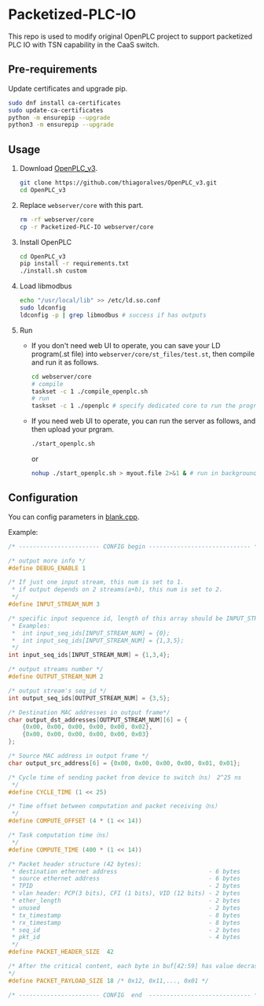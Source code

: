 # Packetized-PLC-IO

This repo is used to modify original OpenPLC project to support packetized PLC IO with TSN capability in the CaaS switch.

## Pre-requirements

Update certificates and upgrade pip.

```bash
sudo dnf install ca-certificates
sudo update-ca-certificates
python -m ensurepip --upgrade 
python3 -m ensurepip --upgrade
```

## Usage 

1. Download [OpenPLC_v3](https://github.com/thiagoralves/OpenPLC_v3).
    ```bash
    git clone https://github.com/thiagoralves/OpenPLC_v3.git
    cd OpenPLC_v3
    ```

2. Replace `webserver/core` with this part.
    ```bash
    rm -rf webserver/core
    cp -r Packetized-PLC-IO webserver/core
    ```

3. Install OpenPLC
    ```bash
    cd OpenPLC_v3
    pip install -r requirements.txt
    ./install.sh custom
    ```

4. Load libmodbus
    ```bash
    echo "/usr/local/lib" >> /etc/ld.so.conf
    sudo ldconfig
    ldconfig -p | grep libmodbus # success if has outputs
    ```
    
5. Run  
    - If you don't need web UI to operate, you can save your LD program(.st file) into `webserver/core/st_files/test.st`, then compile and run it as follows.

        ```bash
        cd webserver/core
        # compile
        taskset -c 1 ./compile_openplc.sh
        # run 
        taskset -c 1 ./openplc # specify dedicated core to run the program
        ```
    - If you need web UI to operate, you can run the server as follows, and then upload your prgram.
        ```bash
        ./start_openplc.sh
        ```
        or
        ```bash
        nohup ./start_openplc.sh > myout.file 2>&1 & # run in background
        ```

## Configuration

You can config parameters in [blank.cpp](./hardware_layers/blank.cpp).

Example:
```c++
/* ----------------------- CONFIG begin ----------------------------- */

/* output more info */
#define DEBUG_ENABLE 1

/* If just one input stream, this num is set to 1. 
 * if output depends on 2 streams(a+b), this num is set to 2.
 */
#define INPUT_STREAM_NUM 3

/* specific input sequence id, length of this array should be INPUT_STREAM_NUM
 * Examples:
 *  int input_seq_ids[INPUT_STREAM_NUM] = {0};
 *  int input_seq_ids[INPUT_STREAM_NUM] = {1,3,5};
 */
int input_seq_ids[INPUT_STREAM_NUM] = {1,3,4};

/* output streams number */
#define OUTPUT_STREAM_NUM 2

/* output stream's seq_id */
int output_seq_ids[OUTPUT_STREAM_NUM] = {3,5};

/* Destination MAC addresses in output frame*/
char output_dst_addresses[OUTPUT_STREAM_NUM][6] = {
    {0x00, 0x00, 0x00, 0x00, 0x00, 0x02},
    {0x00, 0x00, 0x00, 0x00, 0x00, 0x03}
};

/* Source MAC address in output frame */
char output_src_address[6] = {0x00, 0x00, 0x00, 0x00, 0x01, 0x01};

/* Cycle time of sending packet from device to switch（ns） 2^25 ns
 */
#define CYCLE_TIME (1 << 25)

/* Time offset between computation and packet receiving（ns）
 */
#define COMPUTE_OFFSET (4 * (1 << 14))

/* Task computation time（ns）
 */
#define COMPUTE_TIME (400 * (1 << 14))

/* Packet header structure (42 bytes):
 * destination ethernet address                          - 6 bytes
 * source ethernet address                               - 6 bytes
 * TPID                                                  - 2 bytes
 * vlan header: PCP(3 bits), CFI (1 bits), VID (12 bits) - 2 bytes
 * ether_length                                          - 2 bytes
 * unused                                                - 2 bytes
 * tx_timestamp                                          - 8 bytes
 * rx_timestamp                                          - 8 bytes
 * seq_id                                                - 2 bytes  
 * pkt_id                                                - 4 bytes
 */
#define PACKET_HEADER_SIZE  42 

/* After the critical content, each byte in buf[42:59] has value decrasing from 0x12 to 0x01
*/
#define PACKET_PAYLOAD_SIZE 18 /* 0x12, 0x11,..., 0x01 */

/* ----------------------- CONFIG  end  ----------------------------- */

```


